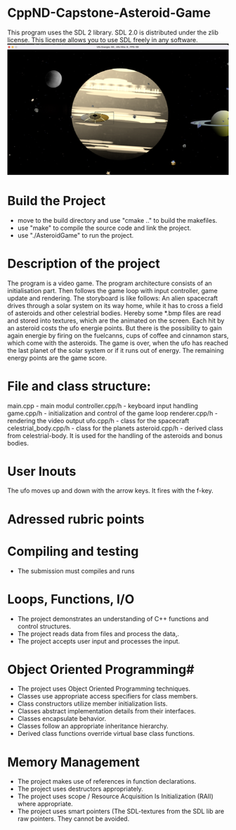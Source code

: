 # CppND-Capstone-Asteroid-Game

This program uses the SDL 2 library. SDL 2.0 is distributed under the zlib license. This license allows you to use SDL freely in any software.
<img src="images/AsteroidGame.png"/>

# Build the Project
- move to the build directory and use "cmake .." to build the makefiles.
- use "make" to compile the source code and link the project.
- use "./AsteroidGame" to run the project.


# Description of the project
The program is a video game. The program architecture consists of an initialisation part. Then follows the game loop with input controller, game update and rendering.
The storyboard is like follows: An alien spacecraft drives through a solar system on its way home, while it has to cross a field of asteroids and other celestrial bodies.
Hereby some *.bmp files are read and stored into textures, which are the animated on the screen.
Each hit by an asteroid costs the ufo energie points. But there is the possibility to gain again energie by firing on the fuelcanns, cups of coffee and cinnamon stars, which come with the asteroids.
The game is over, when the ufo has reached the last planet of the solar system or if it runs out of energy. The remaining energy points are the game score.

# File and class structure:
main.cpp - main modul
controller.cpp/h - keyboard input handling
game.cpp/h - initialization and control of the game loop
renderer.cpp/h - rendering the video output
ufo.cpp/h - class for the spacecraft
celestrial_body.cpp/h - class for the planets
asteroid.cpp/h - derived class from celestrial-body. It is used for the handling of the asteroids and bonus bodies.

# User Inouts
The ufo moves up and down with the arrow keys. It fires with the f-key.

# Adressed rubric points
# Compiling and testing
- The submission must compiles and runs
# Loops, Functions, I/O
- The project demonstrates an understanding of C++ functions and control structures.
- The project reads data from files and process the data,.
- The project accepts user input and processes the input.
# Object Oriented Programming#
- The project uses Object Oriented Programming techniques.
- Classes use appropriate access specifiers for class members.
- Class constructors utilize member initialization lists.
- Classes abstract implementation details from their interfaces.
- Classes encapsulate behavior.
- Classes follow an appropriate inheritance hierarchy.
- Derived class functions override virtual base class functions.
# Memory Management
- The project makes use of references in function declarations.
- The project uses destructors appropriately.
- The project uses scope / Resource Acquisition Is Initialization (RAII) where appropriate.
- The project uses smart pointers (The SDL-textures from the SDL lib are raw pointers. They cannot be avoided.
